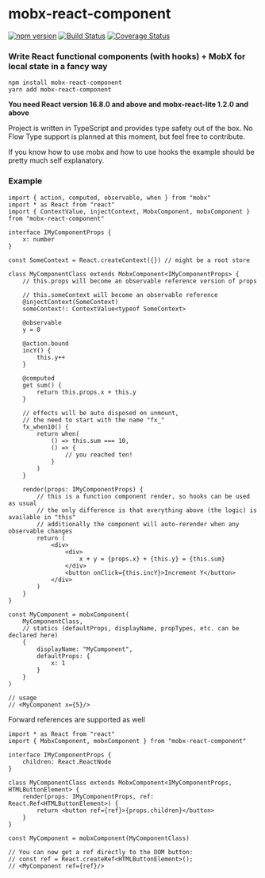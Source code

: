 # mobx-react-component <!-- omit in toc -->

[![npm version](https://badge.fury.io/js/mobx-react-component.svg)](https://badge.fury.io/js/mobx-react-component)
[![Build Status](https://travis-ci.org/xaviergonz/mobx-react-component.svg?branch=master)](https://travis-ci.org/xaviergonz/mobx-react-component)
[![Coverage Status](https://coveralls.io/repos/github/xaviergonz/mobx-react-component/badge.svg)](https://coveralls.io/github/xaviergonz/mobx-react-component)

### Write React functional components (with hooks) + MobX for local state in a fancy way

```
npm install mobx-react-component
yarn add mobx-react-component
```

**You need React version 16.8.0 and above and mobx-react-lite 1.2.0 and above**

Project is written in TypeScript and provides type safety out of the box. No Flow Type support is planned at this moment, but feel free to contribute.

If you know how to use mobx and how to use hooks the example should be pretty much self explanatory.

### Example

```tsx
import { action, computed, observable, when } from "mobx"
import * as React from "react"
import { ContextValue, injectContext, MobxComponent, mobxComponent } from "mobx-react-component"

interface IMyComponentProps {
    x: number
}

const SomeContext = React.createContext({}) // might be a root store

class MyComponentClass extends MobxComponent<IMyComponentProps> {
    // this.props will become an observable reference version of props

    // this.someContext will become an observable reference
    @injectContext(SomeContext)
    someContext!: ContextValue<typeof SomeContext>

    @observable
    y = 0

    @action.bound
    incY() {
        this.y++
    }

    @computed
    get sum() {
        return this.props.x + this.y
    }

    // effects will be auto disposed on unmount,
    // the need to start with the name "fx_"
    fx_when10() {
        return when(
            () => this.sum === 10,
            () => {
                // you reached ten!
            }
        )
    }

    render(props: IMyComponentProps) {
        // this is a function component render, so hooks can be used as usual
        // the only difference is that everything above (the logic) is available in "this"
        // additionally the component will auto-rerender when any observable changes
        return (
            <div>
                <div>
                    x + y = {props.x} + {this.y} = {this.sum}
                </div>
                <button onClick={this.incY}>Increment Y</button>
            </div>
        )
    }
}

const MyComponent = mobxComponent(
    MyComponentClass,
    // statics (defaultProps, displayName, propTypes, etc. can be declared here)
    {
        displayName: "MyComponent",
        defaultProps: {
            x: 1
        }
    }
)

// usage
// <MyComponent x={5}/>
```

Forward references are supported as well

```tsx
import * as React from "react"
import { MobxComponent, mobxComponent } from "mobx-react-component"

interface IMyComponentProps {
    children: React.ReactNode
}

class MyComponentClass extends MobxComponent<IMyComponentProps, HTMLButtonElement> {
    render(props: IMyComponentProps, ref: React.Ref<HTMLButtonElement>) {
        return <button ref={ref}>{props.children}</button>
    }
}

const MyComponent = mobxComponent(MyComponentClass)

// You can now get a ref directly to the DOM button:
// const ref = React.createRef<HTMLButtonElement>();
// <MyComponent ref={ref}/>
```
